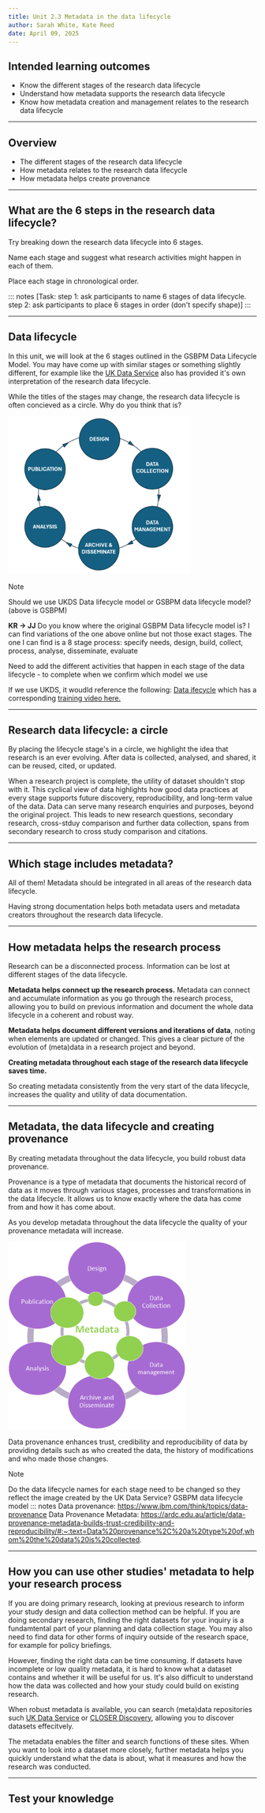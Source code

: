 ```yaml
---
title: Unit 2.3 Metadata in the data lifecycle
author: Sarah White, Kate Reed
date: April 09, 2025
---
```


## Intended learning outcomes

- Know the different stages of the research data lifecycle
- Understand how metadata supports the research data lifecycle
- Know how metadata creation and management relates to the research data lifecycle

---

## Overview

- The different stages of the research data lifecycle
- How metadata relates to the research data lifecycle
- How metadata helps create provenance 

---

## What are the 6 steps in the research data lifecycle?

Try breaking down the research data lifecycle into 6 stages.

Name each stage and suggest what research activities might happen in each of them. 

Place each stage in chronological order.

::: notes
[Task: step 1: ask participants to name 6 stages of data lifecycle.
step 2: ask participants to place 6 stages in order (don't specify shape)]
:::

---

## Data lifecycle

In this unit, we will look at the 6 stages outlined in the GSBPM Data Lifecycle Model. You may have come up with similar stages or something slightly different, for example like the [UK Data Service](https://ukdataservice.ac.uk/learning-hub/research-data-management/) also has provided it's own interpretation of the research data lifecycle.

While the titles of the stages may change, the research data lifecycle is often concieved as a circle. Why do you think that is? 

<img src="img/data-lifecycle.png" width="370" height="320">

>[!NOTE]
> Should we use UKDS Data lifecycle model or GSBPM data lifecycle model? (above is GSBPM) <p></P>
> **KR -> JJ** Do you know where the original GSBPM Data lifecycle model is? I can find variations of the one above online but not those exact stages. The one I can find is a 8 stage process: specify needs, design, build, collect, process, analyse, disseminate, evaluate <p></P>
> Need to add the different activities that happen in each stage of the data lifecycle - to complete when we confirm which model we use <p></P>
> If we use UKDS, it woudld reference the following: [Data ifecycle](https://ukdataservice.ac.uk/learning-hub/research-data-management/) which has a corresponding [training video here.](https://youtu.be/-wjFMMQD3UA)

---

## Research data lifecycle: a circle

By placing the lifecycle stage's in a circle, we highlight the idea that research is an ever evolving. After data is collected, analysed, and shared, it can be reused, cited, or updated.

When a research project is complete, the utility of dataset shouldn't stop with it. This cyclical view of data highlights how good data practices at every stage supports future discovery, reproducibility, and long-term value of the data. Data can serve many research enquiries and purposes, beyond the original project. This leads to new research questions, secondary research, cross-stduy comparison and further data collection, spans from secondary research to cross study comparison and citations.

---

## Which stage includes metadata?

All of them! Metadata should be integrated in all areas of the research data lifecycle.

Having strong documentation helps both metadata users and metadata creators throughout the research data lifecycle.

---
## How metadata helps the research process

Research can be a disconnected process. Information can be lost at different stages of the data lifecycle.

**Metadata helps connect up the research process.** Metadata can connect and accumulate information as you go through the research process, allowing you to build on previous information and document the whole data lifecycle in a coherent and robust way.

**Metadata helps document different versions and iterations of data**, noting when elements are updated or changed. This gives a clear picture of the evolution of (meta)data in a research project and beyond.

**Creating metadata throughout each stage of the research data lifecycle saves time.**

So creating metadata consistently from the very start of the data lifecycle, increases the quality and utility of data documentation.

---

## Metadata, the data lifecycle and creating provenance

By creating metadata throughout the data lifecycle, you build robust data provenance.

Provenance is a type of metadata that documents the historical record of data as it moves through various stages, processes and transformations in the data lifecycle. It allows us to know exactly where the data has come from and how it has come about. 

As you develop metadata throughout the data lifecycle the quality of your provenance metadata will increase.

<img src="img/Data_lifecycle_MD_circles.png" alt="Alt Text" width="360" height="380">

Data provenance enhances trust, credibility and reproducibility of data by providing details such as who created the data, the history of modifications and who made those changes.

>[!NOTE]
>Do the data lifecycle names for each stage need to be changed so they reflect the image created by the UK Data Service?
>GSBPM data lifecycle model
::: notes
Data provenance: https://www.ibm.com/think/topics/data-provenance
Data Provenance Metadata: https://ardc.edu.au/article/data-provenance-metadata-builds-trust-credibility-and-reproducibility/#:~:text=Data%20provenance%2C%20a%20type%20of,whom%20the%20data%20is%20collected.

--- 
## How you can use other studies' metadata to help your research process

If you are doing primary research, looking at previous research to inform your study design and data collection method can be helpful. If you are doing secondary research, finding the right datasets for your inquiry is a fundamtental part of your planning and data collection stage. You may also need to find data for other forms of inquiry outside of the research space, for example for policy briefings.

However, finding the right data can be time consuming. If datasets have incomplete or low quality metadata, it is hard to know what a dataset contains and whether it will be useful for us. It's also difficult to understand how the data was collected and how your study could build on existing research.

When robust metadata is available, you can search (meta)data repositories such [UK Data Service](https://beta.ukdataservice.ac.uk/datacatalogue/studies/) or [CLOSER Discovery](https://discovery.closer.ac.uk/?utm_medium=referral&utm_source=www.closer.ac.uk&utm_campaign=Menu%20-%20search%20our%20data%20), allowing you to discover datasets effecitvely.

The metadata enables the filter and search functions of these sites. When you want to look into a dataset more closely, further metadata helps you quickly understand what the data is about, what it measures and how the research was conducted.

---

## Test your knowledge

